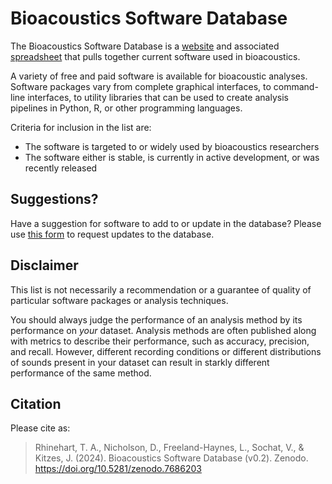 # Bioacoustics Software Database

The Bioacoustics Software Database is a [website](https://rhine3.github.io/bioacoustics-software/) and associated [spreadsheet](https://docs.google.com/spreadsheets/d/1Ba1MY4o5Sm1f08IekJcbxAtSjkDN71Z1RZ42kzrofJ0/edit#gid=0) that pulls together current software used in bioacoustics.

A variety of free and paid software is available for bioacoustic analyses. Software packages vary from complete graphical interfaces, to command-line interfaces, to utility libraries that can be used to create analysis pipelines in Python, R, or other programming languages.

Criteria for inclusion in the list are:
* The software is targeted to or widely used by bioacoustics researchers
* The software either is stable, is currently in active development, or was recently released

## Suggestions?
Have a suggestion for software to add to or update in the database? Please use [this form](https://forms.gle/2CyEnTbu7Asm8q2d7) to request updates to the database.

## Disclaimer
This list is not necessarily a recommendation or a guarantee of quality of particular software packages or analysis techniques. 

You should always judge the performance of an analysis method by its performance on *your* dataset. Analysis methods are often published along with metrics to describe their performance, such as accuracy, precision, and recall. However, different recording conditions or different distributions of sounds present in your dataset can result in starkly different performance of the same method.

## Citation
Please cite as:

> Rhinehart, T. A., Nicholson, D., Freeland-Haynes, L., Sochat, V., & Kitzes, J. (2024). Bioacoustics Software Database (v0.2). Zenodo. https://doi.org/10.5281/zenodo.7686203
